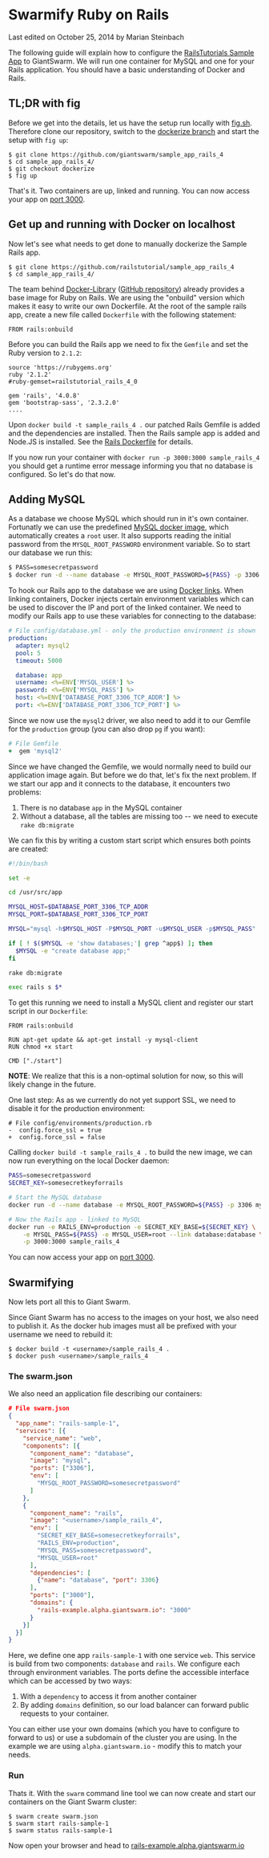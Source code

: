# Swarmify Ruby on Rails

<p class="lastmod">Last edited on October 25, 2014 by Marian Steinbach</p>

The following guide will explain how to configure the [RailsTutorials Sample App](https://github.com/railstutorial/sample_app_rails_4/) to GiantSwarm. We will run one container for MySQL and one for your Rails application. You should have a basic understanding of Docker and Rails.

## TL;DR with fig

Before we get into the details, let us have the setup run locally with [fig.sh](http://www.fig.sh/). Therefore clone our repository, switch to the [dockerize branch](https://github.com/giantswarm/sample_app_rails_4/tree/dockerize) and start the setup with `fig up`:

    $ git clone https://github.com/giantswarm/sample_app_rails_4
    $ cd sample_app_rails_4/
    $ git checkout dockerize
    $ fig up

That's it. Two containers are up, linked and running. You can now access your app on [port 3000](http://localhost:3000/).

## Get up and running with Docker on localhost

Now let's see what needs to get done to manually dockerize the Sample Rails app. 

    $ git clone https://github.com/railstutorial/sample_app_rails_4
    $ cd sample_app_rails_4/

The team behind [Docker-Library](https://registry.hub.docker.com/_/rails/) ([GitHub repository](https://github.com/docker-library/rails)) already provides a base image for Ruby on Rails. We are using the "onbuild" version which makes it easy to write our own Dockerfile. At the root of the sample rails app, create a new file called `Dockerfile` with the following statement: 

```
FROM rails:onbuild
```

Before you can build the Rails app we need to fix the `Gemfile` and set the Ruby version to `2.1.2`:

```
source 'https://rubygems.org'
ruby '2.1.2'
#ruby-gemset=railstutorial_rails_4_0

gem 'rails', '4.0.8'
gem 'bootstrap-sass', '2.3.2.0'
....
```

Upon `docker build -t sample_rails_4 .` our patched Rails Gemfile is added and the dependencies are installed. Then the Rails sample app is added and Node.JS is installed. See the [Rails Dockerfile](
https://github.com/docker-library/rails/blob/7bb6ade7f97129cc58967d7d0ae17f4b62ae52eb/onbuild/Dockerfile) for details.

If you now run your container with `docker run -p 3000:3000 sample_rails_4` you should get a runtime error message informing you that no database is configured. So let's do that now.

## Adding MySQL

As a database we choose MySQL which should run in it's own container. Fortunatly we can use the predefined [MySQL docker image](https://registry.hub.docker.com/_/mysql/), which automatically creates a `root` user. It also supports reading the initial password from the `MYSQL_ROOT_PASSWORD` environment variable. So to start our database we run this:

```bash
$ PASS=somesecretpassword
$ docker run -d --name database -e MYSQL_ROOT_PASSWORD=${PASS} -p 3306 mysql
```

To hook our Rails app to the database we are using [Docker links](https://docs.docker.com/userguide/dockerlinks/). When linking containers, Docker injects certain environment variables which can be used to discover the IP and port of the linked container. We need to modify our Rails app to use these variables for connecting to the database:

```yaml
# File config/database.yml - only the production environment is shown
production:
  adapter: mysql2
  pool: 5
  timeout: 5000

  database: app
  username: <%=ENV['MYSQL_USER'] %>
  password: <%=ENV['MYSQL_PASS'] %>
  host: <%=ENV['DATABASE_PORT_3306_TCP_ADDR'] %>
  port: <%=ENV['DATABASE_PORT_3306_TCP_PORT'] %>
```

Since we now use the `mysql2` driver, we also need to add it to our Gemfile for the `production` group (you can also drop `pg` if you want):

```ruby
# File Gemfile
+  gem 'mysql2'
```

Since we have changed the Gemfile, we would normally need to build our application image again. But before we do that, let's fix the next problem. If we start our app and it connects to the database, it encounters two problems:

1. There is no database `app` in the MySQL container
2. Without a database, all the tables are missing too -- we need to execute `rake db:migrate`

We can fix this by writing a custom start script which ensures both points are created:

```bash
#!/bin/bash

set -e

cd /usr/src/app

MYSQL_HOST=$DATABASE_PORT_3306_TCP_ADDR
MYSQL_PORT=$DATABASE_PORT_3306_TCP_PORT

MYSQL="mysql -h$MYSQL_HOST -P$MYSQL_PORT -u$MYSQL_USER -p$MYSQL_PASS"

if [ ! $($MYSQL -e 'show databases;'| grep ^app$) ]; then
  $MYSQL -e "create database app;"
fi

rake db:migrate

exec rails s $*
```

To get this running we need to install a MySQL client and register our start script in our `Dockerfile`:

```
FROM rails:onbuild

RUN apt-get update && apt-get install -y mysql-client
RUN chmod +x start

CMD ["./start"]
```

__NOTE__: We realize that this is a non-optimal solution for now, so this will likely change in the future.

One last step: As as we currently do not yet support SSL, we need to disable it for the production environment:

```
# File config/environments/production.rb
-  config.force_ssl = true
+  config.force_ssl = false 
```

Calling `docker build -t sample_rails_4 .` to build the new image, we can now run everything on the local Docker daemon:

```bash
PASS=somesecretpassword
SECRET_KEY=somesecretkeyforrails

# Start the MySQL database
docker run -d --name database -e MYSQL_ROOT_PASSWORD=${PASS} -p 3306 mysql

# Now the Rails app - linked to MySQL
docker run -e RAILS_ENV=production -e SECRET_KEY_BASE=${SECRET_KEY} \
	-e MYSQL_PASS=${PASS} -e MYSQL_USER=root --link database:database \
	-p 3000:3000 sample_rails_4
```

You can now access your app on [port 3000](http://localhost:3000).

## Swarmifying

Now lets port all this to Giant Swarm.

Since Giant Swarm has no access to the images on your host, we also need to publish it. As the docker hub images must all be prefixed with your username we need to rebuild it:

```
$ docker build -t <username>/sample_rails_4 .
$ docker push <username>/sample_rails_4
```

### The swarm.json

We also need an application file describing our containers:

```json
# File swarm.json
{
  "app_name": "rails-sample-1",
  "services": [{
    "service_name": "web",
    "components": [{
      "component_name": "database",
      "image": "mysql",
      "ports": ["3306"],
      "env": [
        "MYSQL_ROOT_PASSWORD=somesecretpassword"
      ]
    },
    {
      "component_name": "rails",
      "image": "<username>/sample_rails_4",
      "env": [
        "SECRET_KEY_BASE=somesecretkeyforrails",
        "RAILS_ENV=production",
        "MYSQL_PASS=somesecretpassword",
        "MYSQL_USER=root"
      ],
      "dependencies": [
        {"name": "database", "port": 3306}
      ],
      "ports": ["3000"],
      "domains": {
        "rails-example.alpha.giantswarm.io": "3000"
      }
    }]
  }]
}
```

Here, we define one app `rails-sample-1` with one service `web`. This service is build from two components: `database` and `rails`. We configure each through environment variables. The ports define the accessible interface which can be accessed by two ways:

1. With a `dependency` to access it from another container
2. By adding `domains` definition, so our load balancer can forward public requests to your container.

You can either use your own domains (which you have to configure to forward to us) or use a subdomain of the cluster you are using. In the example we are using `alpha.giantswarm.io` - modify this to match your needs.

### Run 

Thats it. With the `swarm` command line tool we can now create and start our containers on the Giant Swarm cluster:

```
$ swarm create swarm.json
$ swarm start rails-sample-1
$ swarm status rails-sample-1
```

Now open your browser and head to [rails-example.alpha.giantswarm.io](http://rails-example.alpha.giantswarm.io)
